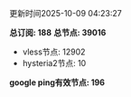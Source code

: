 更新时间2025-10-09 04:23:27

**总订阅: 188**
**总节点: 39016**
- vless节点: 12902
- hysteria2节点: 10

**google ping有效节点: 196**
